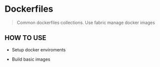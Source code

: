 Dockerfiles
===========

> Common dockerfiles collections. Use fabric manage docker images

## HOW TO USE

* Setup docker enviroments

* Build basic images
